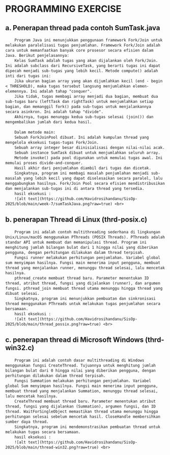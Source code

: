 # PROGRAMMING EXERCISE

 ## a. Penerapan thread pada contoh SumTask.java 
        Program Java ini menunjukkan penggunaan framework Fork/Join untuk melakukan paralelisasi tugas penjumlahan. Framework Fork/Join adalah cara untuk memanfaatkan banyak core prosesor secara efisien dalam Java. Berikut penjelasannya:
        Kelas SumTask adalah tugas yang akan dijalankan oleh Fork/Join. Ini adalah subclass dari RecursiveTask, yang berarti tugas ini dapat dipecah menjadi sub-tugas yang lebih kecil. Metode compute() adalah inti dari tugas ini:
        Jika ukuran bagian array yang akan dijumlahkan kecil (end - begin < THRESHOLD), maka tugas tersebut langsung menjumlahkan elemen-elemennya. Ini adalah tahap "conquer".
        Jika tidak, tugas membagi array menjadi dua bagian, membuat dua sub-tugas baru (leftTask dan rightTask) untuk menjumlahkan setiap bagian, dan memanggil fork() pada sub-tugas untuk menjalankannya secara asinkron. Ini adalah tahap "divide".
        Akhirnya, tugas menunggu kedua sub-tugas selesai (join()) dan mengembalikan jumlah dari kedua hasil.

        Dalam metode main:
        Sebuah ForkJoinPool dibuat. Ini adalah kumpulan thread yang mengelola eksekusi tugas-tugas Fork/Join.
        Sebuah array integer besar diinisialisasi dengan nilai-nilai acak.
        Sebuah instance SumTask dibuat untuk menjumlahkan seluruh array.
        Metode invoke() pada pool digunakan untuk memulai tugas awal. Ini memulai proses divide-and-conquer.
        Hasil akhir dari penjumlahan diambil dari tugas dan dicetak.
        Singkatnya, program ini membagi masalah penjumlahan menjadi sub-masalah yang lebih kecil yang dapat diselesaikan secara paralel, lalu menggabungkan hasilnya. Fork/Join Pool secara efisien mendistribusikan dan menjalankan sub-tugas ini di antara thread yang tersedia.
        hasil eksekusi : 
        ![alt text](https://github.com/Havidrosihandanu/SisOp-2025/blob/main/week-7/sumTaskJava.png?raw=true) <br>
 ## b. penerapan Thread di Linux (thrd-posix.c) 
        Program ini adalah contoh multithreading sederhana di lingkungan Unix/Linux/macOS menggunakan PThreads (POSIX Threads). PThreads adalah standar API untuk membuat dan memanipulasi thread. Program ini menghitung jumlah bilangan bulat dari 1 hingga nilai yang diberikan pengguna, dengan perhitungan dilakukan dalam thread terpisah.
        Fungsi runner melakukan perhitungan penjumlahan. Variabel global sum menyimpan hasilnya. Fungsi main menerima input pengguna, membuat thread yang menjalankan runner, menunggu thread selesai, lalu mencetak hasilnya.
        pthread_create membuat thread baru. Parameter menentukan ID thread, atribut thread, fungsi yang dijalankan (runner), dan argumen fungsi. pthread_join membuat thread utama menunggu hingga thread yang dibuat selesai.
        Singkatnya, program ini menunjukkan pembuatan dan sinkronisasi thread menggunakan PThreads untuk melakukan tugas penjumlahan secara bersamaan.
        hasil eksekusi : 
        ![alt text](https://github.com/Havidrosihandanu/SisOp-2025/blob/main/thread_possix.png?raw=true) <br>
 ## c. penerapan thread di Microsoft Windows (thrd-win32.c)
        Program ini adalah contoh dasar multithreading di Windows menggunakan fungsi CreateThread. Tujuannya untuk menghitung jumlah bilangan bulat dari 0 hingga nilai yang diberikan pengguna, dengan perhitungan dilakukan dalam thread terpisah.
        Fungsi Summation melakukan perhitungan penjumlahan. Variabel global Sum menyimpan hasilnya. Fungsi main menerima input pengguna, membuat thread yang menjalankan Summation, menunggu thread selesai, lalu mencetak hasilnya.
        CreateThread membuat thread baru. Parameter menentukan atribut thread, fungsi yang dijalankan (Summation), argumen fungsi, dan ID thread. WaitForSingleObject memastikan thread utama menunggu hingga perhitungan selesai sebelum mencetak hasil. CloseHandle membersihkan sumber daya thread.
        Singkatnya, program ini mendemonstrasikan pembuatan thread untuk melakukan tugas secara bersamaan.
        hasil eksekusi : 
        ![alt text](https://github.com/Havidrosihandanu/SisOp-2025/blob/main/thread-win32.png?raw=true) <br>   